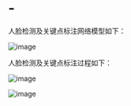# -
人脸检测及关键点标注网络模型如下：


![image](https://github.com/cxf2430665418/Face-detection/blob/master/images/1.png)


人脸检测及关键点标注过程如下：


![image](https://github.com/cxf2430665418/Face-detection/blob/master/images/2.png)


![image](https://github.com/cxf2430665418/Face-detection/blob/master/images/3.png)
      
